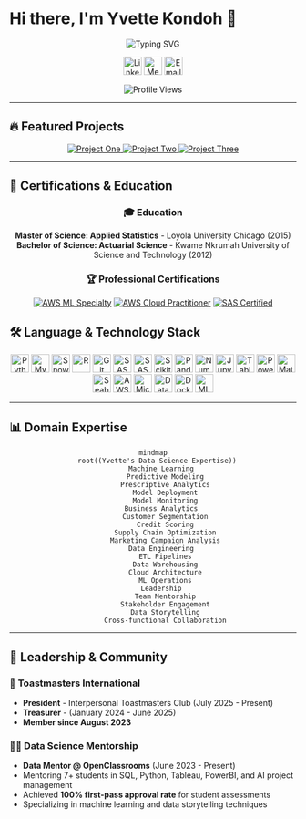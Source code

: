 # Hi there, I'm Yvette Kondoh 👋

<div align="center">
  <img src="https://readme-typing-svg.herokuapp.com?font=Fira+Code&weight=500&size=28&duration=3000&pause=1000&color=2F81F7&center=true&vCenter=true&random=false&width=700&height=100&lines=Senior+Data+Scientist;8%2B+Years+Experience;ML+%7C+DL+%7C+NLP;Python+%7C+SQL+%7C+Git;AWS+Certified+ML+Specialist;Data+Storytelling+Expert" alt="Typing SVG" />
</div>


<div align="center">


  [<img src="https://img.icons8.com/color/48/000000/linkedin.png" alt="LinkedIn" width="32" height="32">](https://www.linkedin.com/in/yvettekondoh)
  [<img src="https://img.icons8.com/ios-filled/48/000000/medium-logo.png" alt="Medium" width="32" height="32">](https://medium.com/@ykondoh)
  [<img src="https://img.icons8.com/color/48/000000/gmail.png" alt="Email" width="32" height="32">](mailto:yvetteekon@gmail.com)

  

  ![Profile Views](https://komarev.com/ghpvc/?username=yvetteekon&label=Profile%20Views&color=2F81F7&style=for-the-badge)
  
</div>

---


## 🔥 Featured Projects 

  </p>
  <p align="center">
    <!-- Project 1 -->
    <a href="https://github.com/yvetteekon/employee-attrition-insights">
      <img src="https://github-readme-stats.vercel.app/api/pin/?username=yvetteekon&repo=employee-attrition&theme=dark&bg_color=000000&title_color=ffffff&text_color=ffffff&icon_color=00ff00" alt="Project One">
    </a>
    <!-- Project 2 -->
    <a href="https://github.com/yourusername/project-two">
      <img src="https://github-readme-stats.vercel.app/api/pin/?username=yourusername&repo=project-two&theme=dark&bg_color=000000&title_color=ffffff&text_color=ffffff&icon_color=00ff00" alt="Project Two">
    </a>
    <!-- Project 3 -->
    <a href="https://github.com/yourusername/project-three">
      <img src="https://github-readme-stats.vercel.app/api/pin/?username=yourusername&repo=project-three&theme=dark&bg_color=000000&title_color=ffffff&text_color=ffffff&icon_color=00ff00" alt="Project Three">
    </a>
  </p>
</div>

---

## 🏅 Certifications & Education

<div align="center">

### 🎓 **Education**
**Master of Science: Applied Statistics** - Loyola University Chicago (2015)  
**Bachelor of Science: Actuarial Science** - Kwame Nkrumah University of Science and Technology (2012)

### 🏆 **Professional Certifications**
[![AWS ML Specialty](https://img.shields.io/badge/AWS_ML_Specialty-232F3E?style=for-the-badge&logo=amazon-aws&logoColor=white)](https://www.credly.com/badges/2714a6c8-512d-49fc-8c67-538e8b5f9728/public_url)
[![AWS Cloud Practitioner](https://img.shields.io/badge/AWS_Cloud_Practitioner-232F3E?style=for-the-badge&logo=amazon-aws&logoColor=white)](https://www.credly.com/badges/4159496e-4a6f-4c92-bc72-e385c0b97492/public_url)
[![SAS Certified](https://img.shields.io/badge/SAS_Certified_Programmer-1E77B7?style=for-the-badge&logo=sas&logoColor=white)](https://www.credly.com/badges/f27af4cb-eb6e-4f7f-b1e0-044fd6fc16cc/public_url)

</div>


## 🛠️ Language & Technology Stack

<div align="center">


<img src="https://img.icons8.com/color/48/000000/python.png" alt="Python" width="32" height="32">
<img src="https://cdn.jsdelivr.net/gh/devicons/devicon/icons/mysql/mysql-original.svg" alt="MySQL" width="32" height="32">
<img src="https://img.icons8.com/color/48/000000/snowflake.png" alt="Snowflake" width="32" height="32">
<img src="https://cdn.jsdelivr.net/gh/devicons/devicon/icons/r/r-original.svg" alt="R" width="32" height="32">
<img src="https://img.icons8.com/color/48/000000/git.png" alt="Git" width="32" height="32">
<img src="https://img.icons8.com/ios-filled/48/000000/sas.png" alt="SAS" width="32" height="32">
<img src="https://cdn.jsdelivr.net/gh/devicons/devicon/icons/sas/sas-original.svg" alt="SAS" width="32" height="32">

<img src="https://cdn.jsdelivr.net/gh/devicons/devicon/icons/scikitlearn/scikitlearn-original.svg" alt="Scikit Learn" width="32" height="32">
<img src="https://img.icons8.com/color/48/000000/pandas.png" alt="Pandas" width="32" height="32">
<img src="https://img.icons8.com/color/48/000000/numpy.png" alt="NumPy" width="32" height="32">
<img src="https://cdn.jsdelivr.net/gh/devicons/devicon/icons/jupyter/jupyter-original.svg" alt="Jupyter" width="32" height="32">


<img src="https://img.icons8.com/color/48/000000/tableau-software.png" alt="Tableau" width="32" height="32">
<img src="https://img.icons8.com/color/48/000000/power-bi.png" alt="Power BI" width="32" height="32">
<img src="https://img.icons8.com/color/48/000000/matplotlib.png" alt="Matplotlib" width="32" height="32">
<img src="https://img.icons8.com/color/48/000000/seaborn.png" alt="Seaborn" width="32" height="32">

<img src="https://img.icons8.com/color/48/000000/amazon-web-services.png" alt="AWS" width="32" height="32">
<img src="https://cdn.jsdelivr.net/gh/devicons/devicon/icons/azure/azure-original.svg" alt="Microsoft Azure" width="32" height="32">
<img src="https://img.icons8.com/color/48/000000/databricks.png" alt="Databricks" width="32" height="32">
<img src="https://img.icons8.com/color/48/000000/docker.png" alt="Docker" width="32" height="32">
<img src="https://img.icons8.com/color/48/000000/mlflow.png" alt="MLFlow" width="32" height="32">

</div>



---

## 📊 Domain Expertise

<div align="center">

```mermaid
mindmap
  root((Yvette's Data Science Expertise))
    Machine Learning
      Predictive Modeling
      Prescriptive Analytics
      Model Deployment
      Model Monitoring
    Business Analytics
      Customer Segmentation
      Credit Scoring
      Supply Chain Optimization
      Marketing Campaign Analysis
    Data Engineering
      ETL Pipelines
      Data Warehousing
      Cloud Architecture
      ML Operations
    Leadership
      Team Mentorship
      Stakeholder Engagement
      Data Storytelling
      Cross-functional Collaboration
```

</div>




---

## 🤝 Leadership & Community

### 🎤 **Toastmasters International**
- **President** - Interpersonal Toastmasters Club (July 2025 - Present)
- **Treasurer** - (January 2024 - June 2025)
- **Member since August 2023**

### 👩‍🏫 **Data Science Mentorship**
- **Data Mentor @ OpenClassrooms** (June 2023 - Present)
- Mentoring 7+ students in SQL, Python, Tableau, PowerBI, and AI project management
- Achieved **100% first-pass approval rate** for student assessments
- Specializing in machine learning and data storytelling techniques


<br/>

